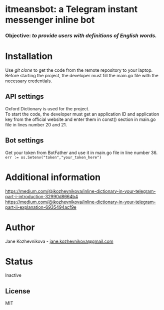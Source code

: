 # itmeansbot: a Telegram instant messenger inline bot 
### Objective: _to provide users with definitions of English words._ 

# Installation
Use *git clone* to get the code from the remote repository to your laptop.    
Before starting the project, the developer must fill the main.go file with the necessary credentials.    

## API settings
Oxford Dictionary is used for the project.  
To start the code, the developer must get an application ID and application key from the official website and enter them in const() section in main.go file in lines number 20 and 21. 

## Bot settings
Get your token from BotFather and use it in main.go file in line number 36.   
` err := os.Setenv("token","your_token_here")
`

# Additional information 
https://medium.com/@jkozhevnikova/inline-dictionary-in-your-telegram-part-i-introduction-32990d8664b4
https://medium.com/@jkozhevnikova/inline-dictionary-in-your-telegram-part-ii-explanation-6935494acf9e 

# Author
Jane Kozhevnikova - jane.kozhevnikova@gmail.com

# Status
Inactive

## License
MIT

